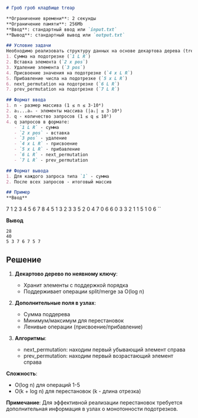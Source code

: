 ```markdown
# Гроб гроб кладбище treap

**Ограничение времени**: 2 секунды  
**Ограничение памяти**: 256Mb  
**Ввод**: стандартный ввод или `input.txt`  
**Вывод**: стандартный вывод или `output.txt`

## Условие задачи
Необходимо реализовать структуру данных на основе декартова дерева (treap), поддерживающую операции:
1. Сумма на подотрезке (`1 L R`)
2. Вставка элемента (`2 x pos`)
3. Удаление элемента (`3 pos`)
4. Присвоение значения на подотрезке (`4 x L R`)
5. Прибавление числа на подотрезке (`5 x L R`)
6. next_permutation на подотрезке (`6 L R`)
7. prev_permutation на подотрезке (`7 L R`)

## Формат ввода
1. n - размер массива (1 ≤ n ≤ 3·10⁴)
2. a₁...aₙ - элементы массива (|aᵢ| ≤ 3·10⁴)
3. q - количество запросов (1 ≤ q ≤ 10⁵)
4. q запросов в формате:
   - `1 L R` - сумма
   - `2 x pos` - вставка
   - `3 pos` - удаление
   - `4 x L R` - присвоение
   - `5 x L R` - прибавление
   - `6 L R` - next_permutation
   - `7 L R` - prev_permutation

## Формат вывода
1. Для каждого запроса типа `1` - сумма
2. После всех запросов - итоговый массив

## Пример
**Ввод**  
```
7
1 2 3 4 5 6 7
8
4 5 1 3
2 3 3
5 2 0 4
7 0 6
6 0 3
3 2
1 1 5
1 0 6
``

**Вывод**  
```
28
40
5 3 7 6 7 5 7
```

## Решение
1. **Декартово дерево по неявному ключу**:
   - Хранит элементы с поддержкой порядка
   - Поддерживает операции split/merge за O(log n)

2. **Дополнительные поля в узлах**:
   - Сумма поддерева
   - Минимум/максимум для перестановок
   - Ленивые операции (присвоение/прибавление)

3. **Алгоритмы**:
   - next_permutation: находим первый убывающий элемент справа
   - prev_permutation: находим первый возрастающий элемент справа

**Сложность**:
- O(log n) для операций 1-5
- O(k + log n) для перестановок (k - длина отрезка)

**Примечание**: Для эффективной реализации перестановок требуется дополнительная информация в узлах о монотонности подотрезков.